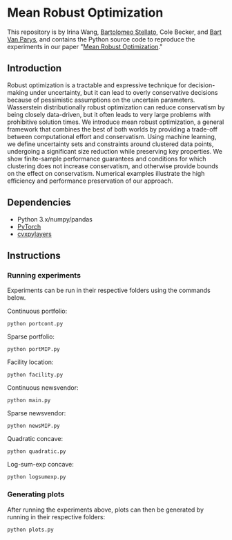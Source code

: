 # Mean Robust Optimization
This repository is by 
Irina Wang,
[Bartolomeo Stellato](https://stellato.io/),
Cole Becker,
and [Bart Van Parys](https://mitsloan.mit.edu/faculty/directory/bart-p-g-van-parys),
and contains the Python source code to
reproduce the experiments in our paper
"[Mean Robust Optimization](http://arxiv.org/abs/2207.10820)."


## Introduction
Robust optimization is a tractable and expressive technique for decision-making under uncertainty, but it can lead to overly conservative decisions because of pessimistic assumptions on the uncertain parameters.
Wasserstein distributionally robust optimization can reduce conservatism by being closely data-driven, but it often leads to very large problems with prohibitive solution times.
We introduce mean robust optimization, a general framework that combines the best of both worlds by providing a trade-off between computational effort and conservatism.
Using machine learning, we define uncertainty sets and constraints around clustered data points, undergoing a significant size reduction while preserving key properties.
We show finite-sample performance guarantees and conditions for which clustering does not increase conservatism, and otherwise provide bounds on the effect on conservatism.
Numerical examples illustrate the high efficiency and performance preservation of our approach.

## Dependencies
+ Python 3.x/numpy/pandas
+ [PyTorch](https://pytorch.org)
+ [cvxpylayers](https://github.com/cvxgrp/cvxpylayers)

## Instructions
### Running experiments
Experiments can be run in their respective folders using the commands below.


Continuous portfolio: 
```
python portcont.py
```
Sparse portfolio:
```
python portMIP.py
```
Facility location:
```
python facility.py
```
Continuous newsvendor:
```
python main.py
```
Sparse newsvendor:
```
python newsMIP.py   
```
Quadratic concave:
```
python quadratic.py
```
Log-sum-exp concave:
```
python logsumexp.py 
```

### Generating plots

After running the experiments above, plots can then be generated by running in their respective folders:

```
python plots.py
```
